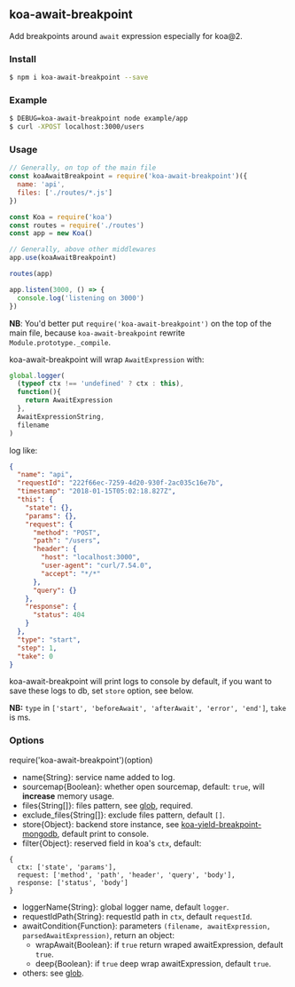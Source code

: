 ## koa-await-breakpoint

Add breakpoints around `await` expression especially for koa@2.

### Install

```sh
$ npm i koa-await-breakpoint --save
```

### Example

```sh
$ DEBUG=koa-await-breakpoint node example/app
$ curl -XPOST localhost:3000/users
```

### Usage

```js
// Generally, on top of the main file
const koaAwaitBreakpoint = require('koa-await-breakpoint')({
  name: 'api',
  files: ['./routes/*.js']
})

const Koa = require('koa')
const routes = require('./routes')
const app = new Koa()

// Generally, above other middlewares
app.use(koaAwaitBreakpoint)

routes(app)

app.listen(3000, () => {
  console.log('listening on 3000')
})
```

**NB**: You'd better put `require('koa-await-breakpoint')` on the top of the main file, because `koa-await-breakpoint` rewrite `Module.prototype._compile`.

koa-await-breakpoint will wrap `AwaitExpression` with:

```js
global.logger(
  (typeof ctx !== 'undefined' ? ctx : this),
  function(){
    return AwaitExpression
  },
  AwaitExpressionString,
  filename
)
```

log like:

```json
{
  "name": "api",
  "requestId": "222f66ec-7259-4d20-930f-2ac035c16e7b",
  "timestamp": "2018-01-15T05:02:18.827Z",
  "this": {
    "state": {},
    "params": {},
    "request": {
      "method": "POST",
      "path": "/users",
      "header": {
        "host": "localhost:3000",
        "user-agent": "curl/7.54.0",
        "accept": "*/*"
      },
      "query": {}
    },
    "response": {
      "status": 404
    }
  },
  "type": "start",
  "step": 1,
  "take": 0
}
```

koa-await-breakpoint will print logs to console by default, if you want to save these logs to db, set `store` option, see below.

**NB:** `type` in `['start', 'beforeAwait', 'afterAwait', 'error', 'end']`, `take` is ms.

### Options

require('koa-await-breakpoint')(option)

- name{String}: service name added to log.
- sourcemap{Boolean}: whether open sourcemap, default: `true`, will **increase** memory usage.
- files{String[]}: files pattern, see [glob](https://github.com/isaacs/node-glob), required.
- exclude_files{String[]}: exclude files pattern, default `[]`.
- store{Object}: backend store instance, see [koa-yield-breakpoint-mongodb](https://github.com/nswbmw/koa-yield-breakpoint-mongodb), default print to console.
- filter{Object}: reserved field in koa's `ctx`, default:
```
{
  ctx: ['state', 'params'],
  request: ['method', 'path', 'header', 'query', 'body'],
  response: ['status', 'body']
}
```
- loggerName{String}: global logger name, default `logger`.
- requestIdPath{String}: requestId path in `ctx`, default `requestId`.
- awaitCondition{Function}: parameters `(filename, awaitExpression, parsedAwaitExpression)`, return an object:
  - wrapAwait{Boolean}: if `true` return wraped awaitExpression, default `true`.
  - deep{Boolean}: if `true` deep wrap awaitExpression, default `true`.
- others: see [glob](https://github.com/isaacs/node-glob#options).
